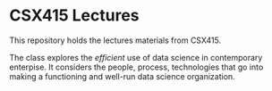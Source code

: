# CSX415 Lectures 

This repository holds the lectures materials from CSX415.  

The class explores the *efficient* use of data science in contemporary enterpise.  It considers the people, process, technologies that go into making a functioning and well-run data science organization.



